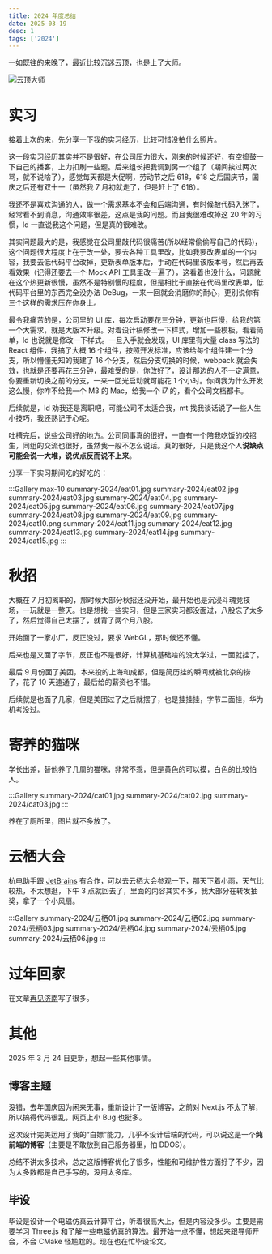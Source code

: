 ```yaml
---
title: 2024 年度总结
date: 2025-03-19
desc: 1
tags: ['2024']
---
```


一如既往的来晚了，最近比较沉迷云顶，也是上了大师。

![云顶大师](summary-2024/云顶.png)

# 实习

接着上次的来，先分享一下我的实习经历，比较可惜没拍什么照片。

这一段实习经历其实并不是很好，在公司压力很大，刚来的时候还好，有空捣鼓一下自己的播客，上力扣刷一些题。后来组长把我调到另一个组了（期间挨过两次骂，就不说啥了），感觉每天都是大促啊，劳动节之后 618，618 之后国庆节，国庆之后还有双十一（虽然我 7 月初就走了，但是赶上了 618）。

我还不是喜欢沟通的人，做一个需求基本不会和后端沟通，有时候敲代码入迷了，经常看不到消息，沟通效率很差，这点是我的问题。而且我很难改掉这 20 年的习惯，ld 一直说我这个问题，但是真的很难改。

其实问题最大的是，我感觉在公司里敲代码很痛苦(所以经常偷偷写自己的代码)，这个问题很大程度上在于改一处，要去各种工具里改，比如我要改表单的一个内容，我要去低代码平台改掉，更新表单版本后，手动在代码里该版本号，然后再去看效果（记得还要去一个 Mock API 工具里改一遍了），这看着也没什么，问题就在这个热更新很慢，虽然不是特别慢的程度，但是相比于直接在代码里改表单，低代码平台里的东西完全没办法 DeBug，一来一回就会消磨你的耐心，更别说你有三个这样的需求压在你身上。

最令我痛苦的是，公司里的 UI 库，每次启动要花三分钟，更新也巨慢，给我的第一个大需求，就是大版本升级。对着设计稿修改一下样式，增加一些模板，看着简单，ld 也说就是修改一下样式。一旦入手就会发现，UI 库里有大量 class 写法的 React 组件，我搞了大概 16 个组件，按照开发标准，应该给每个组件建一个分支，所以懵懂无知的我建了 16 个分支，然后分支切换的时候，webpack 就会失效，也就是还要再花三分钟，最难受的是，你改好了，设计那边的人不一定满意，你要重新切换之前的分支，一来一回光启动就可能花 1 个小时。你问我为什么开发这么慢，你咋不给我一个 M3 的 Mac，给我一个 i7 的，看个公司文档都卡。

后续就是，ld 劝我还是离职吧，可能公司不太适合我，mt 找我谈话说了一些人生小技巧，我还熟记于心呢。

吐槽完后，说些公司好的地方。公司同事真的很好，一直有一个陪我吃饭的校招生，同组的交流也很好，虽然我一般不怎么说话。真的很好，只是我这个人**说缺点可能会说一大堆，说优点反而说不上来**。

分享一下实习期间吃的好吃的：

:::Gallery
max-10
summary-2024/eat01.jpg
summary-2024/eat02.jpg
summary-2024/eat03.jpg
summary-2024/eat04.jpg
summary-2024/eat05.jpg
summary-2024/eat06.jpg
summary-2024/eat07.jpg
summary-2024/eat08.jpg
summary-2024/eat09.jpg
summary-2024/eat10.png
summary-2024/eat11.jpg
summary-2024/eat12.jpg
summary-2024/eat13.jpg
summary-2024/eat14.jpg
summary-2024/eat15.jpg
:::

# 秋招

大概在 7 月初离职的，那时候大部分秋招还没开始，最开始也是沉浸斗魂竞技场，一玩就是一整天。也是想找一些实习，但是三家实习都没面过，八股忘了太多了，然后觉得自己太摆了，就背了两个月八股。

开始面了一家小厂，反正没过，要求 WebGL，那时候还不懂。

后来也是又面了字节，反正也不是很好，计算机基础啥的没太学过，一面就挂了。

最后 9 月份面了美团，本来投的上海和成都，但是简历挂的瞬间就被北京的捞了，花了 10 天速通了，最后给的薪资也不错。

后续就是也面了几家，但是美团过了之后就摆了，也是挂挂挂，字节二面挂，华为机考没过。

# 寄养的猫咪

学长出差，替他养了几周的猫咪，非常不乖，但是黄色的可以摸，白色的比较怕人。

:::Gallery
summary-2024/cat01.jpg
summary-2024/cat02.jpg
summary-2024/cat03.jpg
:::

养在了厕所里，图片就不多放了。

# 云栖大会

杭电助手跟 [JetBrains](https://www.jetbrains.com/zh-cn/) 有合作，可以去云栖大会参观一下，那天下着小雨，天气比较热，不太想逛，下午 3 点就回去了，里面的内容其实不多，我大部分在转发抽奖，拿了一个小风扇。

:::Gallery
summary-2024/云栖01.jpg
summary-2024/云栖02.jpg
summary-2024/云栖03.jpg
summary-2024/云栖04.jpg
summary-2024/云栖05.jpg
summary-2024/云栖06.jpg
:::

# 过年回家

在文章[再见济南](/posts/life/ByeJinan)写了很多。

# 其他

2025 年 3 月 24 日更新，想起一些其他事情。

## 博客主题

没错，去年国庆因为闲来无事，重新设计了一版博客，之前对 Next.js 不太了解，所以搞得代码很乱，网页上小 Bug 也挺多。

这次设计完美运用了我的“白嫖”能力，几乎不设计后端的代码，可以说这是一个**纯前端的博客**（主要是不敢放到自己服务器里，怕 DDOS）。

总结不讲太多技术，总之这版博客优化了很多，性能和可维护性方面好了不少，因为大多数都是自己手写的，没用太多库。

## 毕设

毕设是设计一个电磁仿真云计算平台，听着很高大上，但是内容没多少。主要是需要学习 Three.js 和了解一些电磁仿真的算法。最开始一点不懂，想起来跟导师开会，不会 CMake 怪尴尬的。现在也在忙毕设论文。